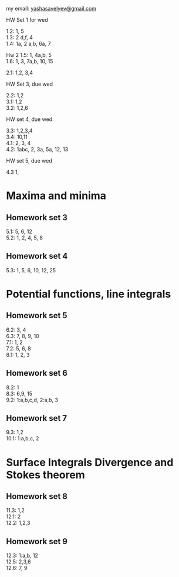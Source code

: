 my email: yashasavelyev@gmail.com

HW Set 1 for wed

1.2: 1, 5  
1.3: 2 d,f, 4  
1.4: 1a, 2 a,b, 6a, 7  

Hw 2
1.5: 1, 4a,b, 5  
1.6: 1, 3, 7a,b, 10, 15  
<!-- 1.7: 1, 6 -->
2.1: 1,2, 3,4  

<!-- 5a,b, 7, 8, 9, 13   -->
<!--  -->
HW Set 3, due wed  
<!--  -->

2.2: 1,2    
3.1: 1,2  
3.2: 1,2,6  

HW set 4, due wed  
<!-- , 13, 15   -->
3.3: 1,2,3,4  
3.4: 10,11   
4.1: 2, 3, 4     
4.2: 1abc, 2, 3a, 5a, 12, 13  

HW set 5, due wed   

4.3 1, 


<h1 id="maxima-and-minima" class="unnumbered">Maxima and minima</h1>
<h2 id="homework-set-3" class="unnumbered">Homework set 3</h2>
<p>5.1: 5, 6, 12<br />
5.2: 1, 2, 4, 5, 8<br />
</p>
<h2 id="homework-set-4" class="unnumbered">Homework set 4</h2>
<p>5.3: 1, 5, 6, 10, 12, 25<br />
</p>
<h1 id="potential-functions-line-integrals" class="unnumbered">Potential functions, line integrals</h1>
<h2 id="homework-set-5" class="unnumbered">Homework set 5</h2>
<p>6.2: 3, 4<br />
6.3: 7, 8, 9, 10<br />
7.1: 1, 2<br />
7.2: 5, 6, 8<br />
8.1: 1, 2, 3<br />
</p>
<h2 id="homework-set-6" class="unnumbered">Homework set 6</h2>
<p>8.2: 1<br />
8.3: 6,9, 15<br />
9.2: 1:a,b,c,d, 2:a,b, 3<br />
</p>
<h2 id="homework-set-7" class="unnumbered">Homework set 7</h2>
<p>9.3: 1,2<br />
10.1: 1:a,b,c, 2<br />
</p>
<h1 id="surface-integrals-divergence-and-stokes-theorem">Surface Integrals Divergence and Stokes theorem</h1>
<h2 id="homework-set-8" class="unnumbered">Homework set 8</h2>
<p>11.3: 1,2<br />
12.1: 2<br />
12.2: 1,2,3<br />
</p>
<h2 id="homework-set-9" class="unnumbered">Homework set 9</h2>
<p>12.3: 1:a,b, 12<br />
12.5: 2,3,6<br />
12.6: 7, 9<br />
</p>

